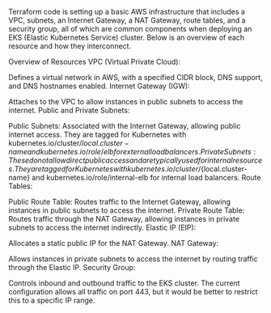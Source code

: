Terraform code is setting up a basic AWS infrastructure that includes a VPC, subnets, an Internet Gateway, a NAT Gateway, route tables, and a security group, all of which are common components when deploying an EKS (Elastic Kubernetes Service) cluster. Below is an overview of each resource and how they interconnect.

Overview of Resources
VPC (Virtual Private Cloud):

Defines a virtual network in AWS, with a specified CIDR block, DNS support, and DNS hostnames enabled.
Internet Gateway (IGW):

Attaches to the VPC to allow instances in public subnets to access the internet.
Public and Private Subnets:

Public Subnets: Associated with the Internet Gateway, allowing public internet access. They are tagged for Kubernetes with kubernetes.io/cluster/${local.cluster-name} and kubernetes.io/role/elb for external load balancers.
Private Subnets: These do not allow direct public access and are typically used for internal resources. They are tagged for Kubernetes with kubernetes.io/cluster/${local.cluster-name} and kubernetes.io/role/internal-elb for internal load balancers.
Route Tables:

Public Route Table: Routes traffic to the Internet Gateway, allowing instances in public subnets to access the internet.
Private Route Table: Routes traffic through the NAT Gateway, allowing instances in private subnets to access the internet indirectly.
Elastic IP (EIP):

Allocates a static public IP for the NAT Gateway.
NAT Gateway:

Allows instances in private subnets to access the internet by routing traffic through the Elastic IP.
Security Group:

Controls inbound and outbound traffic to the EKS cluster. The current configuration allows all traffic on port 443, but it would be better to restrict this to a specific IP range.